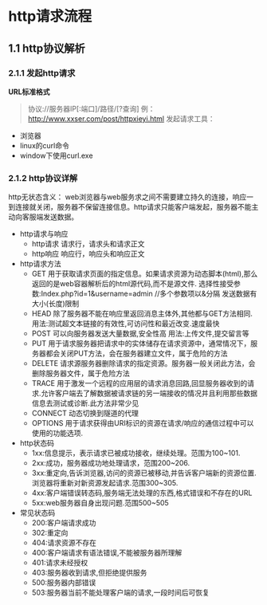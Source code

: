 # http请求流程
## 1.1 http协议解析
### 2.1.1 发起http请求
**URL标准格式**
> 协议://服务器IP[:端口]/路径/[?查询]
> 例：http://www.xxser.com/post/httpxieyi.html
发起请求工具：
- 浏览器
- linux的curl命令
- window下使用curl.exe
### 2.1.2 http协议详解
http无状态含义：
    web浏览器与web服务求之间不需要建立持久的连接，响应一到连接就关闭，服务器不保留连接信息。http请求只能客户端发起，服务器不能主动向客服端发送数据。
- http请求与响应
    - http请求
        请求行，请求头和请求正文
    - http响应
        响应行，响应头和响应正文
- http请求方法
    - GET
        用于获取请求页面的指定信息。如果请求资源为动态脚本(html),那么返回的是web容器解析后的html源代码,而不是源文件.
        选择性接受参数:Index.php?id=1&username=admin //多个参数项以&分隔
        发送数据有大小(长度)限制
    - HEAD
        除了服务器不能在响应里返回消息主体外,其他都与GET方法相同.
        用法:测试超文本链接的有效性,可访问性和最近改变.速度最快
    - POST
        可以向服务器发送大量数据,安全性高
        用法:上传文件,提交留言等
    - PUT
        用于请求服务器把请求中的实体储存在请求资源中，通常情况下，服务器都会关闭PUT方法，会在服务器建立文件，属于危险的方法
    - DELETE
        请求源服务器删除请求的指定资源。服务器一般关闭此方法，会删除服务器文件，属于危险方法
    - TRACE
        用于激发一个远程的应用层的请求消息回路,回显服务器收到的请求.允许客户端去了解数据被请求链的另一端接收的情况并且利用那些数据信息去测试或诊断.此方法非常少见
    - CONNECT
        动态切换到隧道的代理
    - OPTIONS
        用于请求获得由URI标识的资源在请求/响应的通信过程中可以使用的功能选项.
- http状态码
    - 1xx:信息提示，表示请求已被成功接收，继续处理。范围为100~101.
    - 2xx:成功，服务器成功地处理请求，范围200~206.
    - 3xx:重定向,告诉浏览器,访问的资源已被移动,并告诉客户端新的资源位置.浏览器将重新对新资源发起请求.范围300~305.
    - 4xx:客户端错误转态码,服务端无法处理的东西,格式错误和不存在的URL
    - 5xx:web服务器自身出现问题.范围500~505
- 常见状态码
    - 200:客户端请求成功
    - 302:重定向
    - 404:请求资源不存在
    - 400:客户端请求有语法错误,不能被服务器所理解
    - 401:请求未经授权
    - 403:服务器收到请求,但拒绝提供服务
    - 500:服务器内部错误
    - 503:服务器当前不能处理客户端的请求,一段时间后可恢复

